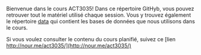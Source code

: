 
Bienvenue dans le cours ACT3035! Dans ce répertoire GitHyb, vous pouvez retrouver tout le matériel utilisé chaque session. Vous y trouvez également le répertoire [data](https://github.com/nmeraihi/ACT3035/tree/master/data) qui contient les bases de données que nous utilisons dans le cours.

Si vous voulez consulter le contenu du cours planifié, suivez ce [lien http://nour.me/act3035/](http://nour.me/act3035/)